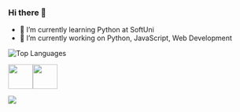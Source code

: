 ### Hi there 👋

- 🌱 I’m currently learning Python at SoftUni
- 🔭 I’m currently working on Python, JavaScript, Web Development

![Top Languages](https://github-readme-stats.vercel.app/api/top-langs/?username=escaper90&theme=tokyonight)


<img src="https://cdn.jsdelivr.net/gh/devicons/devicon/icons/python/python-original-wordmark.svg" height=50 /><img src="https://cdn.jsdelivr.net/gh/devicons/devicon/icons/javascript/javascript-original.svg" height=50 />
          
          
<img src="https://github-readme-stats.vercel.app/api?username=escaper90&show_icons=true"/>
